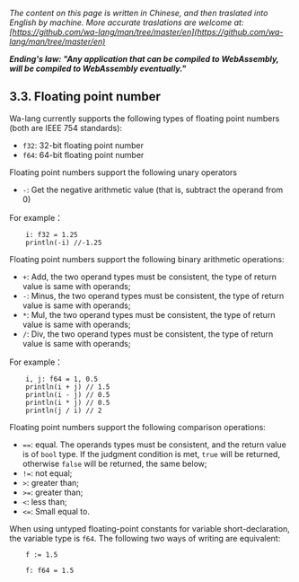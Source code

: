 *The content on this page is written in Chinese, and then traslated into English by machine. More accurate traslations are welcome at: [https://github.com/wa-lang/man/tree/master/en](https://github.com/wa-lang/man/tree/master/en)*

***Ending's law: "Any application that can be compiled to WebAssembly, will be compiled to WebAssembly eventually."***

## 3.3. Floating point number

Wa-lang currently supports the following types of floating point numbers (both are IEEE 754 standards):

- `f32`: 32-bit floating point number
- `f64`: 64-bit floating point number

Floating point numbers support the following unary operators

- `-`: Get the negative arithmetic value (that is, subtract the operand from 0)

For example：
```wa
    i: f32 = 1.25
    println(-i) //-1.25
```

Floating point numbers support the following binary arithmetic operations:
- `+`: Add, the two operand types must be consistent, the type of return value is same with operands;
- `-`: Minus, the two operand types must be consistent, the type of return value is same with operands;
- `*`: Mul, the two operand types must be consistent, the type of return value is same with operands;
- `/`: Div, the two operand types must be consistent, the type of return value is same with operands;

For example：
```wa
    i, j: f64 = 1, 0.5
    println(i + j) // 1.5
    println(i - j) // 0.5
    println(i * j) // 0.5
    println(j / i) // 2
```

Floating point numbers support the following comparison operations:
- `==`: equal. The operands types must be consistent, and the return value is of `bool` type. If the judgment condition is met, `true` will be returned, otherwise `false` will be returned, the same below;
- `!=`: not equal;
- `>`: greater than;
- `>=`: greater than;
- `<`: less than;
- `<=`: Small equal to.

When using untyped floating-point constants for variable short-declaration, the variable type is `f64`. The following two ways of writing are equivalent:

```wa
    f := 1.5
```

```wa
    f: f64 = 1.5
```
